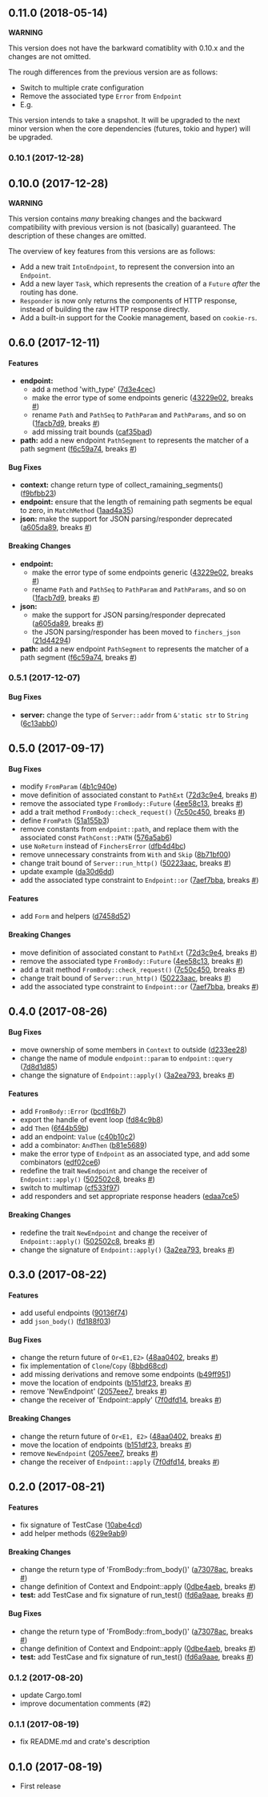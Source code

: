 <a name="0.11.0"></a>
## 0.11.0 (2018-05-14)

**WARNING**

This version does not have the barkward comatiblity with 0.10.x and the changes are not omitted.

The rough differences from the previous version are as follows:

* Switch to multiple crate configuration
* Remove the associated type `Error` from `Endpoint`
* E.g.

This version intends to take a snapshot. It will be upgraded to the next minor version when the core
dependencies (futures, tokio and hyper) will be upgraded.

<a name="0.10.1"></a>
### 0.10.1 (2017-12-28)

<a name="0.10.0"></a>
## 0.10.0 (2017-12-28)

**WARNING**

This version contains *many* breaking changes and the backward compatibility with previous version is not (basically) guaranteed.
The description of these changes are omitted.

The overview of key features from this versions are as follows:

* Add a new trait `IntoEndpoint`, to represent the conversion into an `Endpoint`.
* Add a new layer `Task`, which represents the creation of a `Future` *after* the routing has done.
* `Responder` is now only returns the components of HTTP response, instead of building the raw HTTP response directly.
* Add a built-in support for the Cookie management, based on `cookie-rs`.

<a name="0.6.0"></a>
## 0.6.0 (2017-12-11)


#### Features

* **endpoint:**
  *  add a method 'with_type' ([7d3e4cec](https://github.com/finchers-rs/finchers/commit/7d3e4cecc366c600e6fef04583eeb134d00e018f))
  *  make the error type of some endpoints generic ([43229e02](https://github.com/finchers-rs/finchers/commit/43229e02bc4aa2d25e4633b6f3e1e3f1d775e7b1), breaks [#](https://github.com/finchers-rs/finchers/issues/))
  *  rename `Path` and `PathSeq` to `PathParam` and `PathParams`, and so on ([1facb7d9](https://github.com/finchers-rs/finchers/commit/1facb7d9cb1d10e2daafa508f68b7faa50bc947e), breaks [#](https://github.com/finchers-rs/finchers/issues/))
  *  add missing trait bounds ([caf35bad](https://github.com/finchers-rs/finchers/commit/caf35bad6a75ffc2ac9438582823777898017391))
* **path:**  add a new endpoint `PathSegment` to represents the matcher of a path segment ([f6c59a74](https://github.com/finchers-rs/finchers/commit/f6c59a742d86d6b7627fcf371776b35414eac67c), breaks [#](https://github.com/finchers-rs/finchers/issues/))

#### Bug Fixes

* **context:**  change return type of collect_ramaining_segments() ([f9bfbb23](https://github.com/finchers-rs/finchers/commit/f9bfbb236884f4099152d6128bf551d84b43d865))
* **endpoint:**  ensure that the length of remaining path segments be equal to zero, in `MatchMethod` ([1aad4a35](https://github.com/finchers-rs/finchers/commit/1aad4a353641ac426d229f79dbc77cdb939014da))
* **json:**  make the support for JSON parsing/responder deprecated ([a605da89](https://github.com/finchers-rs/finchers/commit/a605da8933659c602a2e793e6520c9e1d9a76776), breaks [#](https://github.com/finchers-rs/finchers/issues/))

#### Breaking Changes

* **endpoint:**
  *  make the error type of some endpoints generic ([43229e02](https://github.com/finchers-rs/finchers/commit/43229e02bc4aa2d25e4633b6f3e1e3f1d775e7b1), breaks [#](https://github.com/finchers-rs/finchers/issues/))
  *  rename `Path` and `PathSeq` to `PathParam` and `PathParams`, and so on ([1facb7d9](https://github.com/finchers-rs/finchers/commit/1facb7d9cb1d10e2daafa508f68b7faa50bc947e), breaks [#](https://github.com/finchers-rs/finchers/issues/))
* **json:**
  *  make the support for JSON parsing/responder deprecated ([a605da89](https://github.com/finchers-rs/finchers/commit/a605da8933659c602a2e793e6520c9e1d9a76776), breaks [#](https://github.com/finchers-rs/finchers/issues/))
  * the JSON parsing/responder has been moved to `finchers_json` ([21d44294](https://github.com/finchers-rs/finchers/commit/21d44294f136794ee03f9401f53db69af15debfb))
* **path:**  add a new endpoint `PathSegment` to represents the matcher of a path segment ([f6c59a74](https://github.com/finchers-rs/finchers/commit/f6c59a742d86d6b7627fcf371776b35414eac67c), breaks [#](https://github.com/finchers-rs/finchers/issues/))



<a name="0.5.1"></a>
### 0.5.1 (2017-12-07)


#### Bug Fixes

* **server:**  change the type of `Server::addr` from `&'static str` to `String` ([6c13abb0](https://github.com/finchers-rs/finchers/commit/6c13abb02bf6602d8ae5228f90b2465dfd2318d9))



<a name="0.5.0"></a>
## 0.5.0 (2017-09-17)


#### Bug Fixes

*   modify `FromParam` ([4b1c940e](https://github.com/finchers-rs/finchers/commit/4b1c940e6ced0268bb90450febfad2c97b92265e))
*   move definition of associated constant to `PathExt` ([72d3c9e4](https://github.com/finchers-rs/finchers/commit/72d3c9e46dd124e35fb3372e0e7633b68968b960), breaks [#](https://github.com/finchers-rs/finchers/issues/))
*   remove the associated type `FromBody::Future` ([4ee58c13](https://github.com/finchers-rs/finchers/commit/4ee58c13886499fc005101dd11e47165f76f0c39), breaks [#](https://github.com/finchers-rs/finchers/issues/))
*   add a trait method `FromBody::check_request()` ([7c50c450](https://github.com/finchers-rs/finchers/commit/7c50c4507113feb041488080e20c59ed2e78dd10), breaks [#](https://github.com/finchers-rs/finchers/issues/))
*   define `FromPath` ([51a155b3](https://github.com/finchers-rs/finchers/commit/51a155b338150349919b5b89399ab0e074d5ca70))
*   remove constants from `endpoint::path`, and replace them with the associated const `PathConst::PATH` ([576a5ab6](https://github.com/finchers-rs/finchers/commit/576a5ab6322f0e85c56b9e7e89a8979988ab72f6))
*   use `NoReturn` instead of `FinchersError` ([dfb4d4bc](https://github.com/finchers-rs/finchers/commit/dfb4d4bc9f959ff1f48ef18ba171fc1412c0fba3))
*   remove unnecessary constraints from `With` and `Skip` ([8b71bf00](https://github.com/finchers-rs/finchers/commit/8b71bf003d838fd561a86c14268096967e1a05d6))
*   change trait bound of `Server::run_http()` ([50223aac](https://github.com/finchers-rs/finchers/commit/50223aaca99ffcd55b2986401a85e660dbd4689e), breaks [#](https://github.com/finchers-rs/finchers/issues/))
*   update example ([da30d6dd](https://github.com/finchers-rs/finchers/commit/da30d6dde855fe593c60440f9110afb047a9a35d))
*   add the associated type constraint to `Endpoint::or` ([7aef7bba](https://github.com/finchers-rs/finchers/commit/7aef7bba568c27dd00b0e3a2f12c263ae310d3f2), breaks [#](https://github.com/finchers-rs/finchers/issues/))

#### Features

*   add `Form` and helpers ([d7458d52](https://github.com/finchers-rs/finchers/commit/d7458d52f09981d8f95cc3a939b3e76b5369a7cf))

#### Breaking Changes

*   move definition of associated constant to `PathExt` ([72d3c9e4](https://github.com/finchers-rs/finchers/commit/72d3c9e46dd124e35fb3372e0e7633b68968b960), breaks [#](https://github.com/finchers-rs/finchers/issues/))
*   remove the associated type `FromBody::Future` ([4ee58c13](https://github.com/finchers-rs/finchers/commit/4ee58c13886499fc005101dd11e47165f76f0c39), breaks [#](https://github.com/finchers-rs/finchers/issues/))
*   add a trait method `FromBody::check_request()` ([7c50c450](https://github.com/finchers-rs/finchers/commit/7c50c4507113feb041488080e20c59ed2e78dd10), breaks [#](https://github.com/finchers-rs/finchers/issues/))
*   change trait bound of `Server::run_http()` ([50223aac](https://github.com/finchers-rs/finchers/commit/50223aaca99ffcd55b2986401a85e660dbd4689e), breaks [#](https://github.com/finchers-rs/finchers/issues/))
*   add the associated type constraint to `Endpoint::or` ([7aef7bba](https://github.com/finchers-rs/finchers/commit/7aef7bba568c27dd00b0e3a2f12c263ae310d3f2), breaks [#](https://github.com/finchers-rs/finchers/issues/))



<a name="0.4.0"></a>
## 0.4.0 (2017-08-26)

#### Bug Fixes
*   move ownership of some members in `Context` to outside ([d233ee28](https://github.com/finchers-rs/finchers/commit/d233ee28ca0fcc7eddb28b32ea5684ecb0818ad7))
*   change the name of module `endpoint::param` to `endpoint::query` ([7d8d1d85](https://github.com/finchers-rs/finchers/commit/7d8d1d856b80ecd021dbb80a741fc646d91a7cc0))
*   change the signature of `Endpoint::apply()` ([3a2ea793](https://github.com/finchers-rs/finchers/commit/3a2ea79345e69258ce86229090d6ebf3192f0746), breaks [#](https://github.com/finchers-rs/finchers/issues/))

#### Features
*   add `FromBody::Error` ([bcd1f6b7](https://github.com/finchers-rs/finchers/commit/bcd1f6b71532c76f08768b59ae1c16912e53a8d3))
*   export the handle of event loop ([fd84c9b8](https://github.com/finchers-rs/finchers/commit/fd84c9b8c1e273e658a4db178cb81667cc3a9fc1))
*   add `Then` ([6f44b59b](https://github.com/finchers-rs/finchers/commit/6f44b59ba8297ceec83157b42a3b763694c688b8))
*   add an endpoint: `Value` ([c40b10c2](https://github.com/finchers-rs/finchers/commit/c40b10c27a502d32e727dbc099fcfc99394687ab))
*   add a combinator: `AndThen` ([b81e5689](https://github.com/finchers-rs/finchers/commit/b81e56896f49e1139004374d98a96e37fdda205b))
*   make the error type of `Endpoint` as an associated type, and add some combinators ([edf02ce6](https://github.com/finchers-rs/finchers/commit/edf02ce605b143ccb9ce4ac8b619e72a8992fc0c))
*   redefine the trait `NewEndpoint` and change the receiver of `Endpoint::apply()` ([502502c8](https://github.com/finchers-rs/finchers/commit/502502c8eca45bffe96887a53fbe9e90d793a815), breaks [#](https://github.com/finchers-rs/finchers/issues/))
*   switch to multimap ([cf533f97](https://github.com/finchers-rs/finchers/commit/cf533f9715fd7c438d12baca952d957bca11169f))
*   add responders and set appropriate response headers ([edaa7ce5](https://github.com/finchers-rs/finchers/commit/edaa7ce56416ed24c68cc0f1003201e62a568f19))

#### Breaking Changes
*   redefine the trait `NewEndpoint` and change the receiver of `Endpoint::apply()` ([502502c8](https://github.com/finchers-rs/finchers/commit/502502c8eca45bffe96887a53fbe9e90d793a815), breaks [#](https://github.com/finchers-rs/finchers/issues/))
*   change the signature of `Endpoint::apply()` ([3a2ea793](https://github.com/finchers-rs/finchers/commit/3a2ea79345e69258ce86229090d6ebf3192f0746), breaks [#](https://github.com/finchers-rs/finchers/issues/))



<a name="0.3.0"></a>
## 0.3.0 (2017-08-22)

#### Features
*   add useful endpoints ([90136f74](https://github.com/finchers-rs/finchers/commit/90136f74281507bf001124f9a7f040566973f591))
*   add `json_body()` ([fd188f03](https://github.com/finchers-rs/finchers/commit/fd188f038bee1484835e8ae06bb52602991ee41e))

#### Bug Fixes

*   change the return future of `Or<E1,E2>` ([48aa0402](https://github.com/finchers-rs/finchers/commit/48aa0402282138e5883214e293bcbecfc8aa0334), breaks [#](https://github.com/finchers-rs/finchers/issues/))
*   fix implementation of `Clone`/`Copy` ([8bbd68cd](https://github.com/finchers-rs/finchers/commit/8bbd68cd52e573951c89fb478f697d7b34fc825c))
*   add missing derivations and remove some endpoints ([b49ff951](https://github.com/finchers-rs/finchers/commit/b49ff95162c8218ab94378fae31dfce91364689b))
*   move the location of endpoints ([b151df23](https://github.com/finchers-rs/finchers/commit/b151df233fb16fdea92f2fb85b12a0ce23711e57), breaks [#](https://github.com/finchers-rs/finchers/issues/))
*   remove 'NewEndpoint' ([2057eee7](https://github.com/finchers-rs/finchers/commit/2057eee74d1dd1f844e88f5dcbb2fdb6b1d99e20), breaks [#](https://github.com/finchers-rs/finchers/issues/))
*   change the receiver of 'Endpoint::apply' ([7f0dfd14](https://github.com/finchers-rs/finchers/commit/7f0dfd147afa12dcf3c181aca057b5c9d7274ec3), breaks [#](https://github.com/finchers-rs/finchers/issues/))

#### Breaking Changes

*   change the return future of `Or<E1, E2>` ([48aa0402](https://github.com/finchers-rs/finchers/commit/48aa0402282138e5883214e293bcbecfc8aa0334), breaks [#](https://github.com/finchers-rs/finchers/issues/))
*   move the location of endpoints ([b151df23](https://github.com/finchers-rs/finchers/commit/b151df233fb16fdea92f2fb85b12a0ce23711e57), breaks [#](https://github.com/finchers-rs/finchers/issues/))
*   remove `NewEndpoint` ([2057eee7](https://github.com/finchers-rs/finchers/commit/2057eee74d1dd1f844e88f5dcbb2fdb6b1d99e20), breaks [#](https://github.com/finchers-rs/finchers/issues/))
*   change the receiver of `Endpoint::apply` ([7f0dfd14](https://github.com/finchers-rs/finchers/commit/7f0dfd147afa12dcf3c181aca057b5c9d7274ec3), breaks [#](https://github.com/finchers-rs/finchers/issues/))



<a name="0.2.0"></a>
## 0.2.0  (2017-08-21)


#### Features

*   fix signature of TestCase ([10abe4cd](https://github.com/finchers-rs/finchers/commit/10abe4cdbc01eff63f3ef8fc11771a57c995a356))
*   add helper methods ([629e9ab9](https://github.com/finchers-rs/finchers/commit/629e9ab926e0a72ac84062b5d28c46bc68cefa82))

#### Breaking Changes

*   change the return type of 'FromBody::from_body()' ([a73078ac](https://github.com/finchers-rs/finchers/commit/a73078acb203e5815fb41c3a5aa145900482b56f), breaks [#](https://github.com/finchers-rs/finchers/issues/))
*   change definition of Context and Endpoint::apply ([0dbe4aeb](https://github.com/finchers-rs/finchers/commit/0dbe4aeb3eb58371257dcb03b930f34aaf6a49f9), breaks [#](https://github.com/finchers-rs/finchers/issues/))
* **test:**  add TestCase and fix signature of run_test() ([fd6a9aae](https://github.com/finchers-rs/finchers/commit/fd6a9aae4589697de99aa795173c138799732650), breaks [#](https://github.com/finchers-rs/finchers/issues/))

#### Bug Fixes

*   change the return type of 'FromBody::from_body()' ([a73078ac](https://github.com/finchers-rs/finchers/commit/a73078acb203e5815fb41c3a5aa145900482b56f), breaks [#](https://github.com/finchers-rs/finchers/issues/))
*   change definition of Context and Endpoint::apply ([0dbe4aeb](https://github.com/finchers-rs/finchers/commit/0dbe4aeb3eb58371257dcb03b930f34aaf6a49f9), breaks [#](https://github.com/finchers-rs/finchers/issues/))
* **test:**  add TestCase and fix signature of run_test() ([fd6a9aae](https://github.com/finchers-rs/finchers/commit/fd6a9aae4589697de99aa795173c138799732650), breaks [#](https://github.com/finchers-rs/finchers/issues/))



<a name="0.1.2"></a>
### 0.1.2 (2017-08-20)
* update Cargo.toml
* improve documentation comments (#2)

<a name="0.1.1"></a>
### 0.1.1 (2017-08-19)
* fix README.md and crate's description

<a name="0.1.0"></a>
## 0.1.0 (2017-08-19)
* First release




